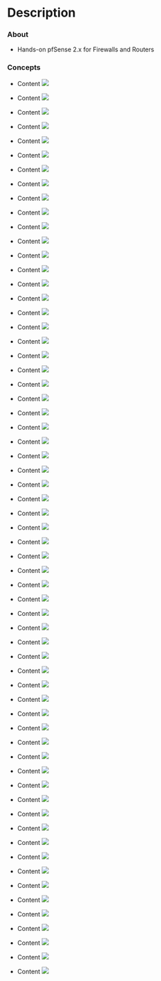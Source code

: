 # Description

### About
* Hands-on pfSense 2.x for Firewalls and Routers

### Concepts
* Content
![](images/IMG_1667.PNG)

* Content
![](images/IMG_1669.PNG)

* Content
![](images/IMG_1670.PNG)

* Content
![](images/IMG_1671.PNG)

* Content
![](images/IMG_1672.PNG)

* Content
![](images/IMG_1673.PNG)

* Content
![](images/IMG_1674.PNG)

* Content
![](images/IMG_1675.PNG)

* Content
![](images/IMG_1676.PNG)

* Content
![](images/IMG_1677.PNG)

* Content
![](images/IMG_1678.PNG)

* Content
![](images/IMG_1679.PNG)

* Content
![](images/IMG_1680.PNG)

* Content
![](images/IMG_1681.PNG)

* Content
![](images/IMG_1682.PNG)

* Content
![](images/IMG_1683.PNG)

* Content
![](images/IMG_1684.PNG)

* Content
![](images/IMG_1685.PNG)

* Content
![](images/IMG_1686.PNG)

* Content
![](images/IMG_1687.PNG)

* Content
![](images/IMG_1688.PNG)

* Content
![](images/IMG_1689.PNG)

* Content
![](images/IMG_1690.PNG)

* Content
![](images/IMG_1691.PNG)

* Content
![](images/IMG_1692.PNG)

* Content
![](images/IMG_1693.PNG)

* Content
![](images/IMG_1694.PNG)

* Content
![](images/IMG_1695.PNG)

* Content
![](images/IMG_1696.PNG)

* Content
![](images/IMG_1697.PNG)

* Content
![](images/IMG_1699.PNG)

* Content
![](images/IMG_1700.PNG)

* Content
![](images/IMG_1701.PNG)

* Content
![](images/IMG_1702.PNG)

* Content
![](images/IMG_1703.PNG)

* Content
![](images/IMG_1704.PNG)

* Content
![](images/IMG_1705.PNG)

* Content
![](images/IMG_1706.PNG)

* Content
![](images/IMG_1707.PNG)

* Content
![](images/IMG_1708.PNG)

* Content
![](images/IMG_1709.PNG)

* Content
![](images/IMG_1710.PNG)

* Content
![](images/IMG_1711.PNG)

* Content
![](images/IMG_1712.PNG)

* Content
![](images/IMG_1713.PNG)

* Content
![](images/IMG_1714.PNG)

* Content
![](images/IMG_1715.PNG)

* Content
![](images/IMG_1716.PNG)

* Content
![](images/IMG_1717.PNG)

* Content
![](images/IMG_1718.PNG)

* Content
![](images/IMG_1719.PNG)

* Content
![](images/IMG_1720.PNG)

* Content
![](images/IMG_1722.PNG)

* Content
![](images/IMG_1723.PNG)

* Content
![](images/IMG_1724.PNG)

* Content
![](images/IMG_1725.PNG)

* Content
![](images/IMG_1726.PNG)

* Content
![](images/IMG_1727.PNG)

* Content
![](images/IMG_1728.PNG)

* Content
![](images/IMG_1729.PNG)

* Content
![](images/IMG_1730.PNG)

* Content
![](images/IMG_1731.PNG)

* Content
![](images/IMG_1732.PNG)

